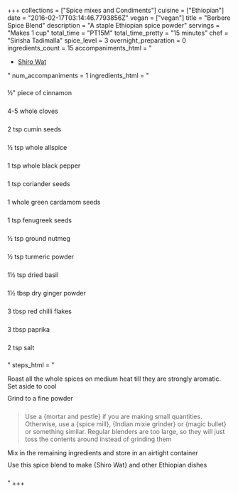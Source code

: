 +++
collections = ["Spice mixes and Condiments"]
cuisine = ["Ethiopian"]
date = "2016-02-17T03:14:46.7793856Z"
vegan = ["vegan"]
title = "Berbere Spice Blend"
description = "A staple Ethiopian spice powder"
servings = "Makes 1 cup"
total_time = "PT15M"
total_time_pretty = "15 minutes"
chef = "Sirisha Tadimalla"
spice_level = 3
overnight_preparation = 0
ingredients_count = 15
accompaniments_html = "<ul><li><a href = '../PnFUoPy5/'>Shiro Wat</a></li></ul>"
num_accompaniments = 1
ingredients_html = "<ul style='padding-left: 0; list-style: none;'><li itemprop='recipeIngredient' style='margin: 8px 0px;padding: 8px 0px;'>½\" piece of cinnamon </li><li itemprop='recipeIngredient' style='margin: 8px 0px;padding: 8px 0px;'>4-5 whole cloves </li><li itemprop='recipeIngredient' style='margin: 8px 0px;padding: 8px 0px;'>2 tsp cumin seeds </li><li itemprop='recipeIngredient' style='margin: 8px 0px;padding: 8px 0px;'>½ tsp whole allspice </li><li itemprop='recipeIngredient' style='margin: 8px 0px;padding: 8px 0px;'>1 tsp whole black pepper </li><li itemprop='recipeIngredient' style='margin: 8px 0px;padding: 8px 0px;'>1 tsp coriander seeds </li><li itemprop='recipeIngredient' style='margin: 8px 0px;padding: 8px 0px;'>1 whole green cardamom seeds</li><li itemprop='recipeIngredient' style='margin: 8px 0px;padding: 8px 0px;'>1 tsp fenugreek seeds </li><li itemprop='recipeIngredient' style='margin: 8px 0px;padding: 8px 0px;'>½ tsp ground nutmeg</li><li itemprop='recipeIngredient' style='margin: 8px 0px;padding: 8px 0px;'>½ tsp turmeric powder</li><li itemprop='recipeIngredient' style='margin: 8px 0px;padding: 8px 0px;'>1½ tsp dried basil</li><li itemprop='recipeIngredient' style='margin: 8px 0px;padding: 8px 0px;'>1½ tbsp dry ginger powder</li><li itemprop='recipeIngredient' style='margin: 8px 0px;padding: 8px 0px;'>3 tbsp red chilli flakes</li><li itemprop='recipeIngredient' style='margin: 8px 0px;padding: 8px 0px;'>3 tbsp paprika</li><li itemprop='recipeIngredient' style='margin: 8px 0px;padding: 8px 0px;'>2 tsp salt</li></ul>"
steps_html = "<ol style='list-style: none inside; padding-left: 0px;'><li style='padding-bottom: 10px;'><i class='step-track-icon fa fa-square-o'></i><span class='step-text' itemprop='recipeInstructions'>Roast all the whole spices on medium heat till they are strongly aromatic. Set aside to cool</span></li><li style='padding-bottom: 10px;'><i class='step-track-icon fa fa-square-o'></i><span class='step-text' itemprop='recipeInstructions'>Grind to a fine powder</span></li><blockquote>Use a {mortar and pestle} if you are making small quantities. Otherwise, use a {spice mill}, {Indian mixie grinder} or {magic bullet} or something similar. Regular blenders are too large, so they will just toss the contents around instead of grinding them</blockquote><li style='padding-bottom: 10px;'><i class='step-track-icon fa fa-square-o'></i><span class='step-text' itemprop='recipeInstructions'>Mix in the remaining ingredients and store in an airtight container</span></li><li style='padding-bottom: 10px;'><i class='step-track-icon fa fa-square-o'></i><span class='step-text' itemprop='recipeInstructions'>Use this spice blend to make {Shiro Wat} and other Ethiopian dishes</span></li></ol>"
+++
